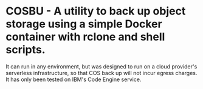 # COSBU - A utility to back up object storage using a simple Docker container with rclone and shell scripts.
It can run in any environment, but was designed to run on a cloud provider's serverless infrastructure, 
so that COS back up will not incur egress charges.  It has only been tested on IBM's Code Engine service.
